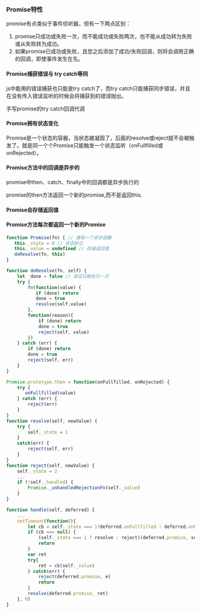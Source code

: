 ### Promise特性
promise有点类似于事件侦听器，但有一下两点区别：
1. promise只成功或失败一次，而不能成功或失败两次，也不能从成功转为失败或从失败转为成功。
2. 如果promise已成功或失败，且您之后添加了成功/失败回调，则将会调用正确的回调，即使事件发生在先。
#### Promise捕获错误与 try catch等同
  js中能用的错误捕获也只能是try catch了，而try catch只能捕获同步错误，并且在没有传入错误监听的时候会将捕获到的错误抛出。

手写promise的try catch回调代调

#### Promise拥有状态变化
Promise是一个状态的容器，当状态被凝固了，后面的resolve或reject就不会被触发了。就是同一个个Promise只能触发一个状态监听（onFullfilled或onRejected）。

#### Promise方法中的回调是异步的
promise中then、catch、finally中的回调都是异步执行的

promise的then方法返回一个新的promise,而不是返回this.


#### Promise会存储返回值

#### Promise方法每次都返回一个新的Promise

``` javascript
function Promise(fn) { // 接收一个异步函数
   this._state = 0 // 状态标记
   this._value = undefined // 存储返回值
   doResolve(fn, this)
}

function doResolve(fn, self) {
    let  done = false // 保证只能执行一次
    try {
        fn(function(value) {
           if (done) return
           done = true
           resolve(self,value)
        },
        function(reason){
            if (done) return
            done = true
            reject(self, value)
        })
    } catch (err) {
        if (done) return
        done = true
        reject(self, err)
    }
}

Promise.prototype.then = function(onFullfilled, onRejected) {
    try {
       onFullfilled(value)
    } catch (err) {
        reject(err)
    }
}
function resolve(self, newValue) {
    try {
        self._state = 1
    }
    catch(err) {
        reject(self, err)
    }
}
function reject(self, newValue) {
    self._state = 2
    ...
    if (!self._handled) {
        Promise._unhandledRejectionFn(self._value)
    } 
}

function handle(self, deferred) {
    ...
    setTimeout(function(){
        let cb = self._state === 1?deferred.onFullfilled : deferred.onRejected
        if (cb === null) {
            (self._state === 1 ? resolve : reject)(deferred.promise, self._value)
            return
        }
        var ret
        try{
            ret = cb(self._value)
        } catch(err) {
            reject(deferred.promise, e)
            return
        }
        resolve(deferred.promise, ret)
    }, 0)
}
```